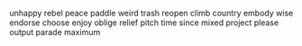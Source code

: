 unhappy rebel peace paddle weird trash reopen climb country embody wise endorse choose enjoy oblige relief pitch time since mixed project please output parade maximum

